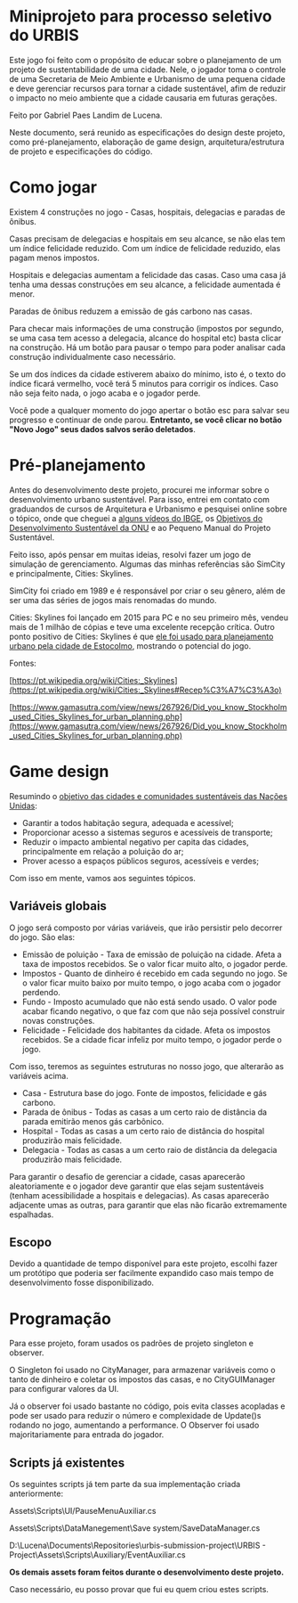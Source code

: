 # Miniprojeto para processo seletivo do URBIS

Este jogo foi feito com o propósito de educar sobre o planejamento de um projeto de sustentabilidade de uma cidade. Nele, o jogador toma o controle de uma Secretaria de Meio Ambiente e Urbanismo de uma pequena cidade e deve gerenciar recursos para tornar a cidade sustentável, afim de reduzir o impacto no meio ambiente que a cidade causaria em futuras gerações.

Feito por Gabriel Paes Landim de Lucena.

Neste documento, será reunido as especificações do design deste projeto, como pré-planejamento, elaboração de game design, arquitetura/estrutura de projeto e especificações do código.

# Como jogar

Existem 4 construções no jogo - Casas, hospitais, delegacias e paradas de ônibus.

Casas precisam de delegacias e hospitais em seu alcance, se não elas tem um índice felicidade reduzido. Com um índice de felicidade reduzido, elas pagam menos impostos. 

Hospitais e delegacias aumentam a felicidade das casas. Caso uma casa já tenha uma dessas construções em seu alcance, a felicidade aumentada é menor.

Paradas de ônibus reduzem a emissão de gás carbono nas casas.

Para checar mais informações de uma construção (impostos por segundo, se uma casa tem acesso a delegacia, alcance do hospital etc) basta clicar na construção. Há um botão para pausar o tempo para poder analisar cada construção individualmente caso necessário.

Se um dos índices da cidade estiverem abaixo do mínimo, isto é, o texto do índice ficará vermelho, você terá 5 minutos para corrigir os índices. Caso não seja feito nada, o jogo acaba e o jogador perde.

Você pode a qualquer momento do jogo apertar o botão esc para salvar seu progresso e continuar de onde parou. **Entretanto, se você clicar no botão "Novo Jogo" seus dados salvos serão deletados**.

# Pré-planejamento

Antes do desenvolvimento deste projeto, procurei me informar sobre o desenvolvimento urbano sustentável. Para isso, entrei em contato com graduandos de cursos de Arquitetura e Urbanismo e pesquisei online sobre o tópico, onde que cheguei a [alguns vídeos do IBGE](https://www.youtube.com/watch?v=am2WOYu4iFc), os [Objetivos do Desenvolvimento Sustentável da ONU](https://brasil.un.org/index.php/pt-br/sdgs/11) e ao Pequeno Manual do Projeto Sustentável.

Feito isso, após pensar em muitas ideias, resolvi fazer um jogo de simulação de gerenciamento. Algumas das minhas referências são SimCity e principalmente, Cities: Skylines.

SimCity foi criado em 1989 e é responsável por criar o seu gênero, além de ser uma das séries de jogos mais renomadas do mundo. 

Cities: Skylines foi lançado em 2015 para PC e no seu primeiro mês, vendeu mais de 1 milhão de cópias e teve uma excelente recepção crítica. Outro ponto positivo de Cities: Skylines é que [ele foi usado para planejamento urbano pela cidade de Estocolmo](https://www.gamasutra.com/view/news/267926/Did_you_know_Stockholm_used_Cities_Skylines_for_urban_planning.php), mostrando o potencial do jogo. 

Fontes:

[https://pt.wikipedia.org/wiki/Cities:_Skylines](https://pt.wikipedia.org/wiki/Cities:_Skylines#Recep%C3%A7%C3%A3o)

[https://www.gamasutra.com/view/news/267926/Did_you_know_Stockholm_used_Cities_Skylines_for_urban_planning.php](https://www.gamasutra.com/view/news/267926/Did_you_know_Stockholm_used_Cities_Skylines_for_urban_planning.php)

# Game design

Resumindo o [objetivo das cidades e comunidades sustentáveis das Nações Unidas](https://brasil.un.org/pt-br/sdgs/11):

- Garantir a todos habitação segura, adequada e acessível;
- Proporcionar acesso a sistemas seguros e acessíveis de transporte;
- Reduzir o impacto ambiental negativo per capita das cidades, principalmente em relação a poluição do ar;
- Prover acesso a espaços públicos seguros, acessíveis e verdes;

Com isso em mente, vamos aos seguintes tópicos.

## Variáveis globais

O jogo será composto por várias variáveis, que irão persistir pelo decorrer do jogo. São elas:

- Emissão de poluição - Taxa de emissão de poluição na cidade. Afeta a taxa de impostos recebidos. Se o valor ficar muito alto, o jogador perde.
- Impostos - Quanto de dinheiro é recebido em cada segundo no jogo. Se o valor ficar muito baixo por muito tempo, o jogo acaba com o jogador perdendo.
- Fundo - Imposto acumulado que não está sendo usado. O valor pode acabar ficando negativo, o que faz com que não seja possível construir novas construções.
- Felicidade - Felicidade dos habitantes da cidade. Afeta os impostos recebidos. Se a cidade ficar infeliz por muito tempo, o jogador perde o jogo.

Com isso, teremos as seguintes estruturas no nosso jogo, que alterarão as variáveis acima.

- Casa - Estrutura base do jogo. Fonte de impostos, felicidade e gás carbono.
- Parada de ônibus - Todas as casas a um certo raio de distância da parada emitirão menos gás carbônico.
- Hospital - Todas as casas a um certo raio de distância do hospital produzirão mais felicidade.
- Delegacia - Todas as casas a um certo raio de distância da delegacia produzirão mais felicidade.

Para garantir o desafio de gerenciar a cidade, casas aparecerão aleatoriamente e o jogador deve garantir que elas sejam sustentáveis (tenham acessibilidade a hospitais e delegacias). As casas aparecerão adjacente umas as outras, para garantir que elas não ficarão extremamente espalhadas.

## Escopo

Devido a quantidade de tempo disponível para este projeto, escolhi fazer um protótipo que poderia ser facilmente expandido caso mais tempo de desenvolvimento fosse disponibilizado.

# Programação

Para esse projeto, foram usados os padrões de projeto singleton e observer.

O Singleton foi usado no CityManager, para armazenar variáveis como o tanto de dinheiro e coletar os impostos das casas, e no CityGUIManager para configurar valores da UI.

Já o observer foi usado bastante no código, pois evita classes acopladas e pode ser usado para reduzir o número e complexidade de Update()s rodando no jogo, aumentando a performance. O Observer foi usado majoritariamente para entrada do jogador.

## Scripts já existentes

Os seguintes scripts já tem parte da sua implementação criada anteriormente:

Assets\Scripts\UI/PauseMenuAuxiliar.cs

Assets\Scripts\DataManegement\Save system/SaveDataManager.cs

D:\Lucena\Documents\Repositories\urbis-submission-project\URBIS - Project\Assets\Scripts\Auxiliary/EventAuxiliar.cs

**Os demais assets foram feitos durante o desenvolvimento deste projeto.**

Caso necessário, eu posso provar que fui eu quem criou estes scripts.
